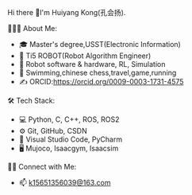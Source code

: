 Hi there 👋I'm Huiyang Kong(孔会扬).

👨🏻‍💻  About Me:  

  - 🎓  Master's degree,USST(Electronic Information)    
  - 💼  Ti5 ROBOT(Robot Algorithm Engineer)  
  - 🔭  Robot software & hardware, RL, Simulation  
  - 🌱  Swimming,chinese chess,travel,game,running  
  - ✍️  ORCID:https://orcid.org/0009-0003-1731-4575

🛠 Tech Stack:  
  
  - 💻  Python, C, C++, ROS, ROS2  
  - ⚙️  Git, GitHub, CSDN  
  - 🔧  Visual Studio Code, PyCharm  
  - 🖥  Mujoco, Isaacgym, Isaacsim

🤝🏻 Connect with Me:  

  - 📫  k15651356039@163.com
